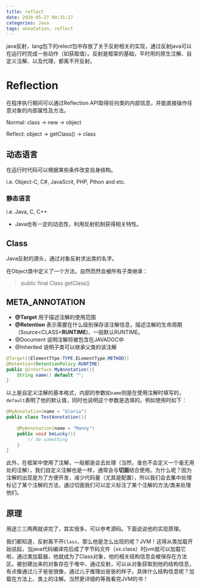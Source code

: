 ```yaml
---
title: reflect
date: 2020-05-27 00:31:17
categories: Java
tags: annatation, reflect
---
```


java反射，lang包下的relect包中存放了关于反射相关的实现，通过反射java可以在运行时完成一些动作（如获取值）。反射是框架的基础，平时用的原生注解、自定义注解、以及代理，都离不开反射。

<!-- more -->

# Reflection

在程序执行期间可以通过Reflection API取得任何类的内部信息，并能直接操作任意对象的内部属性及方法。

Normal: class -> new -> object

Reflect: object -> getClass() -> class

## 动态语言

在运行时代码可以根据某些条件改变自身结构。

i.e. Object-C, C#, JavaScrit, PHP, Pthon and etc.

### 静态语言

i.e. Java, C, C++

- Java也有一定的动态性，利用反射机制获得相关特性。

## Class

Java反射的源头，通过对象反射求出类的名字。

在Object类中定义了一个方法，自然而然会被所有子类继承：

> public final Class getClass()

## META_ANNOTATION

- **@Target** 用于描述注解的使用范围
- **@Retention** 表示需要在什么级别保存该注解信息，描述注解的生命周期（Source<CLASS<**RUNTIME**)，一般默认RUNTIME。
- @Document 说明注解将被包含在JAVADOC中
- @Inherited 说明子类可以继承父类的该注解

```java
@Target({ElementTYpe.TYPE,ELementType.METHOD})
@Retention(RetentionPolicy.RUNTIME)
public @interface MyAnnotation(){
    String name() default "";
}
```

以上是自定义注解的基本格式，内部的参数如`name`则是在使用注解时填写的，`default`表明了他的默认值，同时也说明这个参数是选填的。例如使用时如下：

```java
@MyAnnotation(name = "Gloria")
public class TestAnnotation(){
    
    @MyAnnotation(name = "Manny")
	public void beLucky(){
        // do something
    }    
}
```

此外，在框架中使用了注解，一般都是会去处理（当然，谁也不会定义一个毫无用处的注解），我们自定义注解也是一样，通常会与**切面**结合使用。为什么呢？因为注解的出现是为了方便开发，减少代码量（尤其是配置），所以我们会去集中处理标记了某个注解的方法，通过切面我们可以定义标注了某个注解的方法/类来处理他们。

## 原理

用途三三两两就讲完了，其实很多，可以参考源码。下面说说他的实现原理。

我们都知道，反射离不开`Class`，那么他是怎么出现的呢？JVM！这得从类加载开始说起，当java代码编译完后成了字节码文件（xx.class）时jvm就可以加载它啦，通过类加载器，他就成为了Class对象，他的相关结构信息会被保存在方法区。被创建出来的对象存在于堆中，通过反射，可以从对象获取到他的结构信息，有点像通过儿子爸爸很像，通过儿子推理出爸爸的样子。具体什么结构信息呢？加载在方法上、类上的注解。当然更详细的等我看完JVM的书！